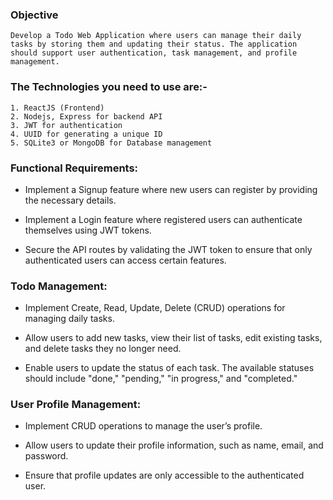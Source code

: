 ### Objective
    Develop a Todo Web Application where users can manage their daily tasks by storing them and updating their status. The application should support user authentication, task management, and profile management.

### The Technologies you need to use are:-

    1. ReactJS (Frontend)
    2. Nodejs, Express for backend API
    3. JWT for authentication
    4. UUID for generating a unique ID
    5. SQLite3 or MongoDB for Database management

### Functional Requirements:

* Implement a Signup feature where new users can register by providing the necessary details.
  
* Implement a Login feature where registered users can authenticate themselves using JWT tokens.
  
* Secure the API routes by validating the JWT token to ensure that only authenticated users can access certain features.


### Todo Management:

* Implement Create, Read, Update, Delete (CRUD) operations for managing daily tasks.
  
* Allow users to add new tasks, view their list of tasks, edit existing tasks, and delete tasks they no longer need.
  
* Enable users to update the status of each task. The available statuses should include "done," "pending," "in progress," and "completed."


### User Profile Management:

* Implement CRUD operations to manage the user’s profile.
 
* Allow users to update their profile information, such as name, email, and password.
  
* Ensure that profile updates are only accessible to the authenticated user.
